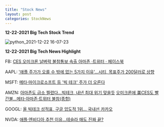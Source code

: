 ```yaml
---
title: "Stock News"
layout: post
categories: StockNews
---
```


**12-22-2021 Big Tech Stock Trend**


![python_2021-12-22 16-07-23](https://user-images.githubusercontent.com/96516502/147168655-df162d5a-72b7-4b71-8b49-7c699ff7e556.jpg)

**12-22-2021 Big Tech News Highlight**

FB:
[CES 오미크론 날벼락 불참통보 속출 아마존 ·트위터 · 페이스북](https://www.g-enews.com/view.php%3Fud%3D2021122215053350724a01bf698f_1)


AAPL:
['애플 주가가 오를 수 밖에 없는 5가지 이유'…시티, 목표주가 200달러로 상향](https://www.hankyung.com/finance/article/202112227688i)


MSFT:
[메타·마이크로소프트 등 '빅 테크' 주가 더 오른다](https://magazine.hankyung.com/business/article/202112150208b)


AMZN:
[아마존도 급소 찔렸다...빅테크, 내년 최대 위기 맞을듯](https://www.chosun.com/economy/tech_it/2021/12/23/VVR3BUSLDZFCHO7AVFVF2JHPDE/)
[오미크론에 美CES도 빨간불…메타·아마존·트위터 불참(종합)](https://www.mk.co.kr/news/world/view/2021/12/1195929/)


GOOGL:
[올 빅테크 성적표, 구글 압도적 1위… 국내선 카카오](https://www.chosun.com/economy/tech_it/2021/12/21/KDBZWI4VYVA73MEO3FJHP4SEFY/)


NVDA:
[애플·엔비디아 추천 이유…테슬라 매도 진짜 끝?](https://www.hankyung.com/finance/article/202112237731i)
